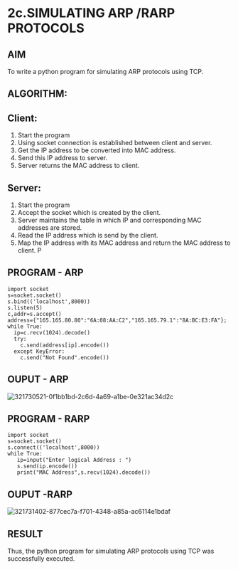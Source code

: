 # 2c.SIMULATING ARP /RARP PROTOCOLS
## AIM
To write a python program for simulating ARP protocols using TCP.
## ALGORITHM:
## Client:
1. Start the program
2. Using socket connection is established between client and server.
3. Get the IP address to be converted into MAC address.
4. Send this IP address to server.
5. Server returns the MAC address to client.
## Server:
1. Start the program
2. Accept the socket which is created by the client.
3. Server maintains the table in which IP and corresponding MAC addresses are
stored.
4. Read the IP address which is send by the client.
5. Map the IP address with its MAC address and return the MAC address to client.
P
## PROGRAM - ARP
```
import socket 
s=socket.socket() 
s.bind(('localhost',8000)) 
s.listen(5) 
c,addr=s.accept() 
address={"165.165.80.80":"6A:08:AA:C2","165.165.79.1":"8A:BC:E3:FA"}; 
while True: 
  ip=c.recv(1024).decode() 
  try: 
    c.send(address[ip].encode()) 
  except KeyError: 
    c.send("Not Found".encode())
```
## OUPUT - ARP
![321730521-0f1bb1bd-2c6d-4a69-a1be-0e321ac34d2c](https://github.com/HemapriyaOfficial/2c.ARP_RARP_PROTOCOLS/assets/147114275/1c936e9b-d085-411d-a117-eb4b5069582b)

## PROGRAM - RARP
```
import socket
s=socket.socket()
s.connect(('localhost',8000))
while True:
   ip=input("Enter logical Address : ")
   s.send(ip.encode())
   print("MAC Address",s.recv(1024).decode())
```
## OUPUT -RARP
![321731402-877cec7a-f701-4348-a85a-ac6114e1bdaf](https://github.com/HemapriyaOfficial/2c.ARP_RARP_PROTOCOLS/assets/147114275/4c0e23ac-4795-44a1-9a65-ae4a12322c71)

## RESULT
Thus, the python program for simulating ARP protocols using TCP was successfully 
executed.
